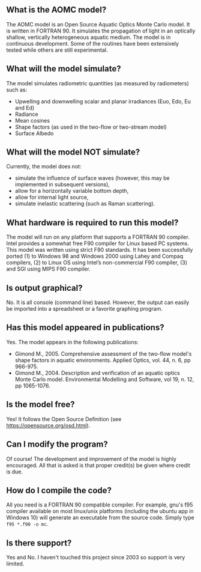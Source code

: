 ## What is the AOMC model? 

The AOMC model is an Open Source Aquatic Optics Monte Carlo model. It is written in FORTRAN 90. It simulates the propagation of light in an optically shallow, vertically heterogeneous aquatic medium. The model is in continuous development. Some of the routines have been extensively tested while others are still experimental. 

## What will the model simulate? 

The model simulates radiometric quantities (as measured by radiometers)  such as:
* Upwelling and downwelling scalar and planar irradiances (Euo, Edo, Eu and Ed)
* Radiance
* Mean cosines
* Shape factors (as used in the two-flow or two-stream model)
* Surface Albedo 


## What will the model NOT simulate? 

Currently, the model does not:
* simulate the influence of surface waves (however, this may be implemented in subsequent versions),
* allow for a horizontally variable bottom depth,
* allow for internal light source,
* simulate inelastic scattering (such as Raman scattering).

## What hardware is required to run this model? 

The model will run on any platform that supports a FORTRAN 90 compiler. Intel provides a somewhat free F90 compiler for Linux based PC  systems. This model was written using strict F90 standards. It has been successfully ported (1) to Windows 98 and Windows 2000 using Lahey and Compaq compilers, (2) to Linux OS using Intel’s non-commercial F90 compiler, (3) and SGI using MIPS F90 compiler. 

## Is output graphical? 

No. It is all console (command line) based. However, the output can easily be imported into a spreadsheet or a favorite graphing program.  

## Has this model appeared in publications?

Yes. The model appears in the following publications:
* Gimond M., 2005. Comprehensive assessment of the two-flow model's shape factors in aquatic environments. Applied Optics, vol. 44, n. 6, pp 966-975.
* Gimond M., 2004. Description and verification of an aquatic optics Monte Carlo model. Environmental Modelling and Software, vol 19, n. 12, pp 1065-1076.

## Is the model free? 
Yes! It follows the Open Source Definition (see https://opensource.org/osd.html). 

## Can I modify the program? 

Of course! The development and improvement of the model is highly encouraged. All that is asked is that proper credit(s) be given where credit is due. 

## How do I compile the code?

All you need is a FORTRAN 90 compatible compiler. For example, gnu's f95 compiler available on most linux/unix platforms (including the ubuntu app in Windows 10) will generate an executable from the source code. Simply type `f95 *.f90 -o mc`.

## Is there support?

Yes and No. I haven't touched this project since 2003 so support is very limited.